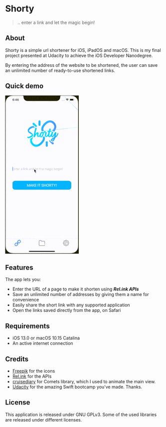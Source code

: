 # Shorty
> .. enter a link and let the magic begin!

## About

Shorty is a simple url shortener for iOS, iPadOS and macOS.
This is my final project presented at Udacity to achieve the iOS Developer Nanodegree.

By entering the address of the website to be shortened, the user can save an unlimited number of ready-to-use shortened links.


## Quick demo

![Screenshot 1](https://github.com/mattia-sanfilippo/Shorty/blob/master/shorty_demo.gif?raw=true)

## Features

The app lets you:
- Enter the URL of a page to make it shorten using **_Rel.ink APIs_**
- Save an unlimited number of addresses by giving them a name for convenience
- Easily share the short link with any supported application
- Open the links saved directly from the app, on Safari

## Requirements
- iOS 13.0 or macOS 10.15 Catalina
- An active internet connection

## Credits
- [Freepik](https://freepik.com/) for the icons
- [Rel.ink](https://rel.ink) for the APIs
- [cruisediary](https://github.com/cruisediary/Comets) for Comets library, which I used to animate the main view.
- [Udacity](https://udacity.com) for the amazing Swift bootcamp you've made. Thanks.

## License
This application is released under GNU GPLv3. Some of the used libraries are released under different licenses.




